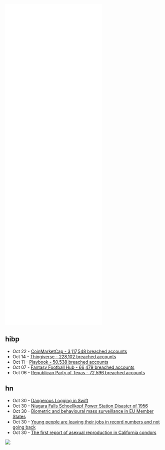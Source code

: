 ![Metrics](https://raw.githubusercontent.com/phixion/phixion/master/metrics.svg)

## hibp

<!--
for https://github.com/phixion/phixion/blob/main/.github/workflows/feeds.yml
-->
<!--START_SECTION:haveibeenpwnd-->
- Oct 22 - [CoinMarketCap - 3,117,548 breached accounts](https://haveibeenpwned.com/PwnedWebsites#CoinMarketCap)
- Oct 14 - [Thingiverse - 228,102 breached accounts](https://haveibeenpwned.com/PwnedWebsites#Thingiverse)
- Oct 11 - [Playbook - 50,538 breached accounts](https://haveibeenpwned.com/PwnedWebsites#Playbook)
- Oct 07 - [Fantasy Football Hub - 66,479 breached accounts](https://haveibeenpwned.com/PwnedWebsites#FantasyFootballHub)
- Oct 06 - [Republican Party of Texas - 72,596 breached accounts](https://haveibeenpwned.com/PwnedWebsites#RepublicanPartyOfTexas)
<!--END_SECTION:haveibeenpwnd-->

## hn

<!--
for https://github.com/phixion/phixion/blob/main/.github/workflows/feeds.yml
-->
<!--START_SECTION:hn-->
- Oct 30 - [Dangerous Logging in Swift](https://indiestack.com/2021/10/dangerous-logging-in-swift/)
- Oct 30 - [Niagara Falls Schoellkopf Power Station Disaster of 1956](https://www.niagarafrontier.com/schoellkopf.html)
- Oct 30 - [Biometric and behavioural mass surveillance in EU Member States](https://www.greens-efa.eu/biometricsurveillance/)
- Oct 30 - [Young people are leaving their jobs in record numbers and not going back](https://time.com/6111245/young-workers-quitting/)
- Oct 30 - [The first report of asexual reproduction in California condors](https://apnews.com/article/science-lifestyle-environment-and-nature-california-san-diego-681720b1602ab1a93792c7c1f68a9c54)
<!--END_SECTION:hn-->

<!--
for https://yhype.me
-->
![](https://hit.yhype.me/github/profile?user_id=13013670)
